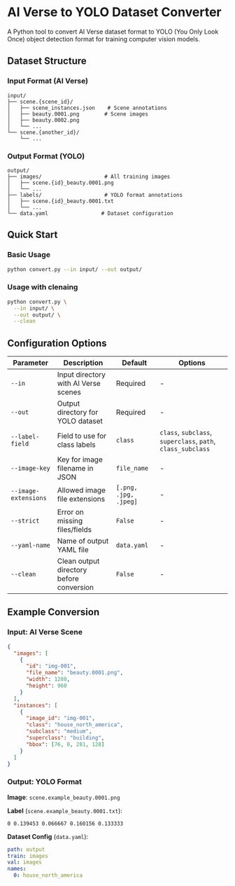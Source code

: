 # AI Verse to YOLO Dataset Converter

A Python tool to convert AI Verse dataset format to YOLO (You Only Look Once) object detection format for training computer vision models.

##  Dataset Structure

### Input Format (AI Verse)
```
input/
├── scene.{scene_id}/
│   ├── scene_instances.json    # Scene annotations
│   ├── beauty.0001.png        # Scene images
│   ├── beauty.0002.png
│   └── ...
└── scene.{another_id}/
    └── ...
```

### Output Format (YOLO)
```
output/
├── images/                    # All training images
│   ├── scene.{id}_beauty.0001.png
│   └── ...
├── labels/                    # YOLO format annotations
│   ├── scene.{id}_beauty.0001.txt
│   └── ...
└── data.yaml                 # Dataset configuration
```

## Quick Start

### Basic Usage
```bash
python convert.py --in input/ --out output/
```

### Usage with clenaing 
```bash
python convert.py \
  --in input/ \
  --out output/ \
  --clean
```

## Configuration Options

| Parameter | Description | Default | Options |
|-----------|-------------|---------|---------|
| `--in` | Input directory with AI Verse scenes | Required | - |
| `--out` | Output directory for YOLO dataset | Required | - |
| `--label-field` | Field to use for class labels | `class` | `class`, `subclass`, `superclass`, `path`, `class_subclass` |
| `--image-key` | Key for image filename in JSON | `file_name` | - |
| `--image-extensions` | Allowed image file extensions | `[.png, .jpg, .jpeg]` | - |
| `--strict` | Error on missing files/fields | `False` | - |
| `--yaml-name` | Name of output YAML file | `data.yaml` | - |
| `--clean` | Clean output directory before conversion | `False` | - |


## Example Conversion

### Input: AI Verse Scene
```json
{
  "images": [
    {
      "id": "img-001",
      "file_name": "beauty.0001.png",
      "width": 1280,
      "height": 960
    }
  ],
  "instances": [
    {
      "image_id": "img-001",
      "class": "house_north_america",
      "subclass": "medium",
      "superclass": "building",
      "bbox": [76, 0, 281, 128]
    }
  ]
}
```

### Output: YOLO Format
**Image**: `scene.example_beauty.0001.png`

**Label** (`scene.example_beauty.0001.txt`):
```
0 0.139453 0.066667 0.160156 0.133333
```

**Dataset Config** (`data.yaml`):
```yaml
path: output
train: images
val: images
names:
  0: house_north_america
```